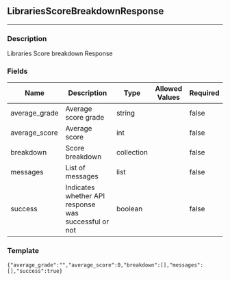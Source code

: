 ## LibrariesScoreBreakdownResponse
---
### Description
Libraries Score breakdown Response
### Fields
| Name | Description | Type | Allowed Values | Required |
| ---- | ----------- | ---- | -------------- | -------- |
| average_grade | Average score grade | string |  | false |
| average_score | Average score | int |  | false |
| breakdown | Score breakdown | collection |  | false |
| messages | List of messages | list |  | false |
| success | Indicates whether API response was successful or not | boolean |  | false |
### Template
```
{"average_grade":"","average_score":0,"breakdown":[],"messages":[],"success":true}
```
